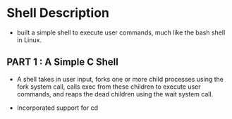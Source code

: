 # Shell Description
- built a simple shell to execute user commands, much like the bash shell in
Linux.

## PART 1 : A Simple C Shell
- A shell takes in user input, forks one or more child processes using the fork system call, calls exec from these children to execute user commands, and reaps the dead children using the wait system call.

- Incorporated support for cd


